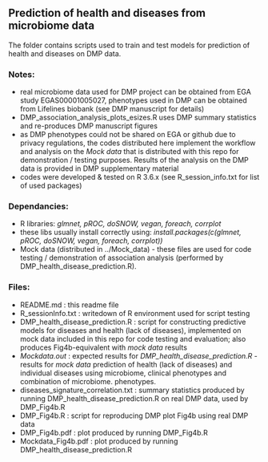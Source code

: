 ## Prediction of health and diseases from microbiome data

The folder contains scripts used to train and test models for prediction of health and diseases on DMP data.

### Notes:

- real microbiome data used for DMP project can be obtained from EGA study EGAS00001005027, phenotypes used in DMP can be obtained from Lifelines biobank (see DMP manuscript for details)
- DMP_association_analysis_plots_esizes.R uses DMP summary statistics and re-produces DMP manuscript figures
- as DMP phenotypes could not be shared on EGA or github due to privacy regulations, the codes distributed here implement the workflow and analysis on the *Mock data* that is distributed with this repo for demonstration / testing purposes. Results of the analysis on the DMP data is provided in DMP supplementary material
- codes were developed & tested on R 3.6.x (see R_session_info.txt for list of used packages)

### Dependancies:

- R libraries: *glmnet, pROC, doSNOW, vegan, foreach, corrplot*
- these libs usually install correctly using: *install.packages(c(glmnet, pROC, doSNOW, vegan, foreach, corrplot))*
- Mock data (distributed in ../Mock_data) - these files are used for code testing / demonstration of association analysis (performed by DMP_health_disease_prediction.R). 

### Files:

- README.md : this readme file
- R_sessionInfo.txt : writedown of R environment used for script testing
- DMP_health_disease_prediction.R : script for constructing predictive models for diseases and health (lack of diseases), implemented on mock data included in this repo for code testing and evaluation; also produces Fig4b-equivalent with *mock data* results
- *Mockdata.out* : expected results for *DMP_health_disease_prediction.R* - results for *mock data* prediction of health (lack of diseases) and individual diseases using microbiome, clinical phenotypes and combination of microbiome.  phenotypes.
- diseases_signature_correlation.txt : summary statistics produced by running DMP_health_disease_prediction.R on real DMP data, used by DMP_Fig4b.R
- DMP_Fig4b.R : script for reproducing DMP plot Fig4b using real DMP data
- DMP_Fig4b.pdf : plot produced by running DMP_Fig4b.R
- Mockdata_Fig4b.pdf : plot produced by running DMP_health_disease_prediction.R